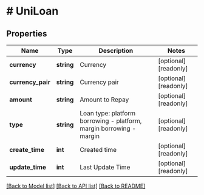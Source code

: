 # # UniLoan

## Properties

Name | Type | Description | Notes
------------ | ------------- | ------------- | -------------
**currency** | **string** | Currency | [optional] [readonly] 
**currency_pair** | **string** | Currency pair | [optional] [readonly] 
**amount** | **string** | Amount to Repay | [optional] [readonly] 
**type** | **string** | Loan type: platform borrowing - platform, margin borrowing - margin | [optional] [readonly] 
**create_time** | **int** | Created time | [optional] [readonly] 
**update_time** | **int** | Last Update Time | [optional] [readonly] 

[[Back to Model list]](../../README.md#documentation-for-models) [[Back to API list]](../../README.md#documentation-for-api-endpoints) [[Back to README]](../../README.md)
